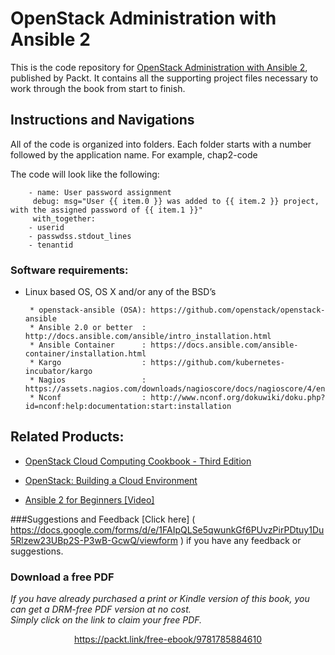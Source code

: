 


# OpenStack Administration with Ansible 2
This is the code repository for [OpenStack Administration with Ansible 2](https://www.packtpub.com/virtualization-and-cloud/openstack-administration-ansible-2-second-edition?utm_source=github&utm_medium=repository&utm_content=9781787121638), published by Packt. It contains all the supporting project files necessary to work through the book from start to finish.
## Instructions and Navigations
All of the code is organized into folders. Each folder starts with a number followed by the application name. For example, chap2-code

The code will look like the following:
       
        - name: User password assignment 
         debug: msg="User {{ item.0 }} was added to {{ item.2 }} project, with the assigned password of {{ item.1 }}" 
         with_together: 
        - userid 
        - passwdss.stdout_lines 
        - tenantid 

### Software requirements:

* Linux based OS, OS X and/or any of the BSD’s
       
       * openstack-ansible (OSA): https://github.com/openstack/openstack-ansible
       * Ansible 2.0 or better  : http://docs.ansible.com/ansible/intro_installation.html
       * Ansible Container      : https://docs.ansible.com/ansible-container/installation.html
       * Kargo                  : https://github.com/kubernetes-incubator/kargo
       * Nagios                 : https://assets.nagios.com/downloads/nagioscore/docs/nagioscore/4/en/quickstart.html
       * Nconf                  : http://www.nconf.org/dokuwiki/doku.php?id=nconf:help:documentation:start:installation
       
## Related Products:

* [OpenStack Cloud Computing Cookbook - Third Edition]( https://www.packtpub.com/virtualization-and-cloud/openstack-cloud-computing-cookbook-third-edition?utm_source=github&utm_medium=repository&utm_content=9781782174783 )

* [OpenStack: Building a Cloud Environment]( https://www.packtpub.com/virtualization-and-cloud/openstack-building-cloud-environment?utm_source=github&utm_medium=repository&utm_content=9781787123182 )

* [Ansible 2 for Beginners [Video]]( https://www.packtpub.com/networking-and-servers/ansible-2-beginners-video?utm_source=github&utm_medium=repository&utm_content=9781786465719 )

###Suggestions and Feedback
[Click here] ( https://docs.google.com/forms/d/e/1FAIpQLSe5qwunkGf6PUvzPirPDtuy1Du5Rlzew23UBp2S-P3wB-GcwQ/viewform ) if you have any feedback or suggestions.
### Download a free PDF

 <i>If you have already purchased a print or Kindle version of this book, you can get a DRM-free PDF version at no cost.<br>Simply click on the link to claim your free PDF.</i>
<p align="center"> <a href="https://packt.link/free-ebook/9781785884610">https://packt.link/free-ebook/9781785884610 </a> </p>